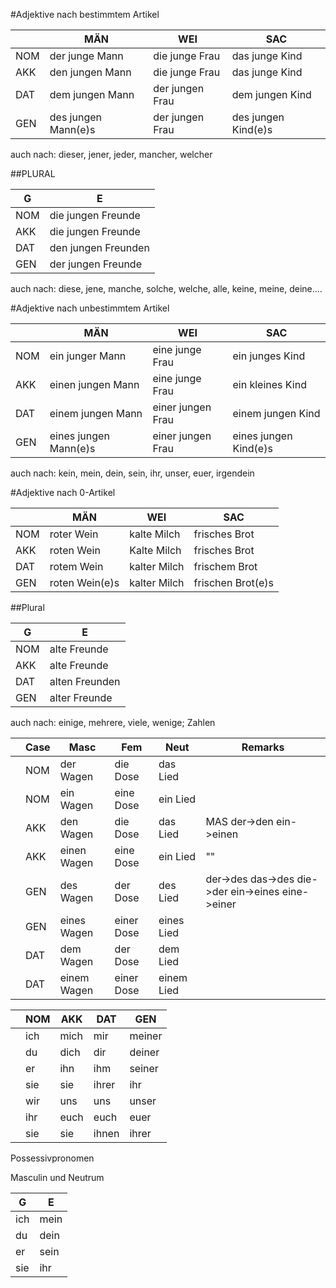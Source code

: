 #Adjektive nach bestimmtem Artikel

||MÄN  |  WEI | SAC |
|-|-|-|-|
|NOM|der junge Mann | die junge Frau| das junge Kind |
|AKK|den jungen Mann |  die junge Frau| das junge Kind |
|DAT|dem jungen Mann | der jungen Frau| dem jungen Kind |
|GEN|des jungen Mann(e)s | der jungen Frau| des jungen Kind(e)s |

auch nach: dieser, jener, jeder, mancher, welcher

##PLURAL

| G | E |
|-|-|
|NOM |die jungen Freunde|
|AKK |die jungen Freunde|
|DAT |den jungen Freunden|
|GEN |der jungen Freunde|

auch nach: diese, jene, manche, solche, welche, alle, keine, meine, deine....


#Adjektive nach unbestimmtem Artikel

||MÄN  | WEI  | SAC |
|-|-|-|-|
|NOM|ein junger Mann | eine junge Frau| ein junges Kind |
|AKK|einen jungen Mann | eine junge Frau| ein kleines Kind |
|DAT|einem jungen Mann | einer jungen Frau| einem jungen Kind |
|GEN|eines jungen Mann(e)s | einer jungen Frau| eines jungen Kind(e)s |

auch nach: kein, mein, dein, sein, ihr, unser, euer, irgendein


#Adjektive nach 0-Artikel

||MÄN  | WEI | SAC | 
|-|-|-|-|
|NOM|roter Wein| kalte Milch| frisches Brot|
|AKK|roten Wein| Kalte Milch| frisches Brot|
|DAT|rotem Wein| kalter Milch| frischem Brot|
|GEN|roten Wein(e)s| kalter Milch| frischen Brot(e)s|

##Plural

| G | E |
|-|-|
|NOM| alte Freunde|
|AKK| alte Freunde|
|DAT| alten Freunden|
|GEN| alter Freunde|


auch nach: einige, mehrere, viele, wenige; Zahlen


||Case|Masc|Fem|Neut|Remarks|
|-|-|-|-|-|-|
||NOM|der Wagen | die Dose| das Lied| |
||NOM|ein Wagen | eine Dose| ein Lied| |
||AKK|den Wagen | die Dose| das Lied| MAS der->den ein->einen|
||AKK|einen Wagen | eine Dose| ein Lied| "" |
||GEN|des Wagen | der Dose| des Lied| der->des das->des die->der ein->eines eine->einer|
||GEN|eines Wagen | einer Dose| eines Lied| |
||DAT|dem Wagen | der Dose| dem Lied| |
||DAT|einem Wagen | einer Dose| einem Lied| |


||NOM|AKK|DAT|GEN| 
|-|-|-|-|-|
||ich| mich| mir|meiner| |
||du| dich| dir|deiner| |
||er | ihn |  ihm |seiner| | 
||sie| sie| ihrer| ihr|  |
||wir| uns| uns| unser|  |
||ihr| euch| euch| euer|  |
||sie| sie | ihnen| ihrer|  |


Possessivpronomen

Masculin und Neutrum

| G | E |
|-|-|
|ich|mein|
|du|dein|
|er|sein|
|sie|ihr|

